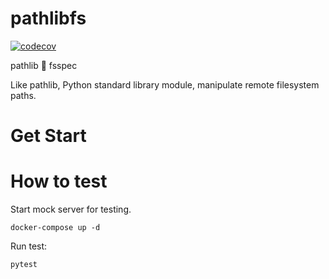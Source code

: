 # pathlibfs

[![codecov](https://codecov.io/gh/roy-ht/pathlibfs/branch/main/graph/badge.svg?token=MX1DTY2CNG)](https://codecov.io/gh/roy-ht/pathlibfs)

pathlib 🤝 fsspec

Like pathlib, Python standard library module, manipulate remote filesystem paths.

# Get Start

# How to test

Start mock server for testing.

```
docker-compose up -d
```

Run test:
```
pytest
```